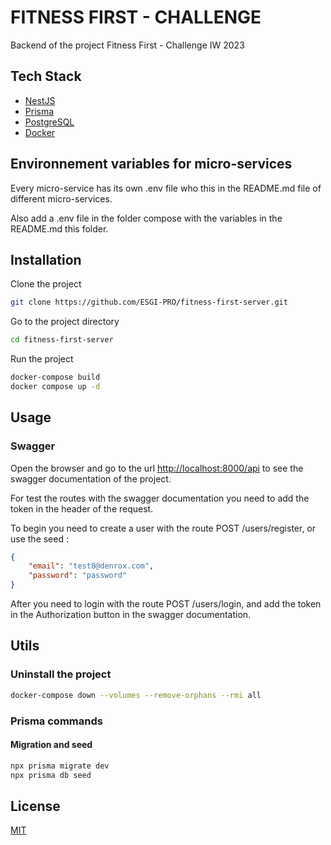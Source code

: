 # FITNESS FIRST - CHALLENGE

Backend of the project Fitness First - Challenge IW 2023

## Tech Stack

- [NestJS](https://nestjs.com/)
- [Prisma](https://www.prisma.io/)
- [PostgreSQL](https://www.postgresql.org/)
- [Docker](https://www.docker.com/)

## Environnement variables for micro-services

Every micro-service has its own .env file who this in the README.md file of different micro-services.   

Also add a .env file in the folder compose with the variables in the README.md this folder.

## Installation

Clone the project

```bash
git clone https://github.com/ESGI-PRO/fitness-first-server.git
```

Go to the project directory

```bash
cd fitness-first-server
```

Run the project

```bash
docker-compose build
docker compose up -d
```

## Usage

### Swagger

Open the browser and go to the url [http://localhost:8000/api](http://localhost:8000/api) to see the swagger documentation of the project.

For test the routes with the swagger documentation you need to add the token in the header of the request.   

To begin you need to create a user with the route POST /users/register, or use the seed :
    
```json
{
    "email": "test8@denrox.com",
    "password": "password"
}
```

After you need to login with the route POST /users/login, and add the token in the Authorization button in the swagger documentation.

## Utils

### Uninstall the project

```bash
docker-compose down --volumes --remove-orphans --rmi all
```

### Prisma commands

#### Migration and seed

```bash
npx prisma migrate dev
npx prisma db seed
```

## License

[MIT](https://choosealicense.com/licenses/mit/)